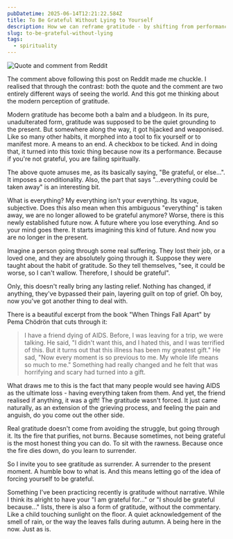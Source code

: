 ```yaml
---
pubDatetime: 2025-06-14T12:21:22.584Z
title: To Be Grateful Without Lying to Yourself
description: How we can reframe gratitude - by shifting from performance to presence
slug: to-be-grateful-without-lying
tags:
  - spirituality
---
```


![Quote and comment from Reddit](@/assets/images/to-be-grateful-without-lying-img.jpg)

The comment above following this post on Reddit made me chuckle. I realised that through the contrast: both the quote and the comment are two entirely different ways of seeing the world. And this got me thinking about the modern perception of gratitude.

Modern gratitude has become both a balm and a bludgeon. In its pure, unadulterated form, gratitude was supposed to be the quiet grounding to the present. But somewhere along the way, it got hijacked and weaponised. Like so many other habits, it morphed into a tool to fix yourself or to manifest more. A means to an end. A checkbox to be ticked. And in doing that, it turned into this toxic thing because now its a performance. Because if you're not grateful, you are failing spiritually.

The above quote amuses me, as its basically saying, "Be grateful, or else...". It imposes a conditionality. Also, the part that says "...everything could be taken away" is an interesting bit.

What is everything? My everything isn't your everything. Its vague, subjective. Does this also mean when this ambiguous "everything" is taken away, we are no longer allowed to be grateful anymore?
Worse, there is this newly established future now. A future where you lose everything. And so your mind goes there. It starts imagining this kind of future. And now you are no longer in the present.

Imagine a person going through some real suffering. They lost their job, or a loved one, and they are absolutely going through it. Suppose they were taught about the habit of gratitude. So they tell themselves, "see, it could be worse, so I can't wallow. Therefore, I should be grateful".

Only, this doesn't really bring any lasting relief. Nothing has changed, if anything, they've bypassed their pain, layering guilt on top of grief. Oh boy, now you've got another thing to deal with.

There is a beautiful excerpt from the book "When Things Fall Apart" by Pema Chödrön that cuts through it:

> I have a friend dying of AIDS. Before, I was leaving for a trip, we were talking. He said, "I didn't want this, and I hated this, and I was terrified of this. But it turns out that this illness has been my greatest gift." He sad, "Now every moment is so previous to me. My whole life means so much to me." Something had really changed and he felt that was horrifying and scary had turned into a gift.

What draws me to this is the fact that many people would see having AIDS as the ultimate loss - having everything taken from them. And yet, the friend realised if anything, it was a gift! The gratitude wasn't forced. It just came naturally, as an extension of the grieving process, and feeling the pain and anguish, do you come out the other side.

Real gratitude doesn't come from avoiding the struggle, but going through it. Its the fire that purifies, not burns. Because sometimes, not being grateful is the most honest thing you can do. To sit with the rawness. Because once the fire dies down, do you learn to surrender.

So I invite you to see gratitude as surrender. A surrender to the present moment. A humble bow to what is. And this means letting go of the idea of forcing yourself to be grateful.

Something I've been practicing recently is gratitude without narrative. While I think its alright to have your "I am grateful for..." or "I should be grateful because..." lists, there is also a form of gratitude, without the commentary. Like a child touching sunlight on the floor. A quiet acknowledgement of the smell of rain, or the way the leaves falls during autumn. A being here in the now. Just as is.


